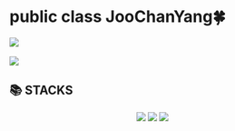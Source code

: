 <div align=left><h1>public class JooChanYang🍀</h1></div> 


<img src="https://github-readme-stats.vercel.app/api/top-langs/?username=ChanYang96&layout=compact"><br><br>
<img src="https://github-readme-stats.vercel.app/api?username=ChanYang96&show_icons=true">

<div align=left><h2>📚 STACKS</h2></div>
   <div align="center">
   <img src="https://img.shields.io/badge/Java-007396?style=flat&logo=Java&logoColor=white" />
   <img src="https://img.shields.io/badge/HTML5-E34F26?style=flat&logo=HTML5&logoColor=white" />
   <img src="https://img.shields.io/badge/CSS3-1572B6?style=flat&logo=CSS3&logoColor=white" />
</div>
